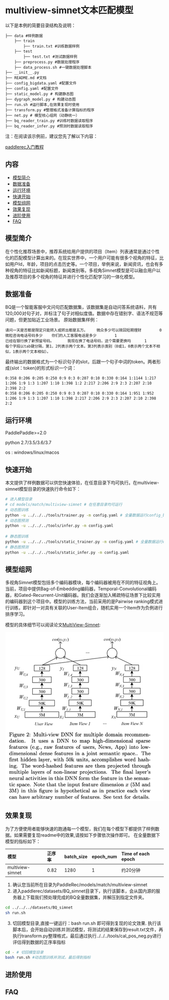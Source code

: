 # multiview-simnet文本匹配模型

以下是本例的简要目录结构及说明： 

```
├── data #样例数据
    ├── train
        ├── train.txt #训练数据样例
    ├── test
        ├── test.txt #测试数据样例
    ├── preprocess.py #数据处理程序
    ├── data_process.sh #一键数据处理脚本
├── __init__.py
├── README.md #文档
├── config_bigdata.yaml #配置文件
├── config.yaml #配置文件
├── static_model.py # 构建静态图
├── dygraph_model.py # 构建动态图
├── run.sh #运行脚本,在效果复现时使用
├── transform.py #整理格式准备计算指标的程序
├── net.py # 模型核心组网（动静统一）
├── bq_reader_train.py #训练时数据读取程序
├── bq_reader_infer.py #预测时数据读取程序
```
注：在阅读该示例前，建议您先了解以下内容：

[paddlerec入门教程](https://github.com/PaddlePaddle/PaddleRec/blob/master/README.md)

## 内容

- [模型简介](#模型简介)
- [数据准备](#数据准备)
- [运行环境](#运行环境)
- [快速开始](#快速开始)
- [模型组网](#模型组网)
- [效果复现](#效果复现)
- [进阶使用](#进阶使用)
- [FAQ](#FAQ)



## 模型简介
在个性化推荐场景中，推荐系统给用户提供的项目（Item）列表通常是通过个性化的匹配模型计算出来的。在现实世界中，一个用户可能有很多个视角的特征，比如用户Id，年龄，项目的点击历史等。一个项目，举例来说，新闻资讯，也会有多种视角的特征比如新闻标题，新闻类别等。多视角Simnet模型是可以融合用户以及推荐项目的多个视角的特征并进行个性化匹配学习的一体化模型。 

## 数据准备
BQ是一个智能客服中文问句匹配数据集，该数据集是自动问答系统语料，共有120,000对句子对，并标注了句子对相似度值。数据中存在错别字、语法不规范等问题，但更加贴近工业场景。
原始数据集样例：
```
请问一天是否都是限定只能转入或转出都是五万。    微众多少可以赎回短期理财        0
微粒咨询电话号码多少    你们的人工客服电话是多少        1
已经在银行换了新预留号码。      我现在换了电话号码，这个需要更换吗      1
每个字段以tab键分隔，第1，2列表示两个文本。第3列表示类别（0或1，0表示两个文本不相似，1表示两个文本相似）。
```
最终输出的数据格式为一个标识句子的slot，后跟一个句子中词的token。两者形成{slot：token}的形式标识一个词：  
```
0:358 0:206 0:205 0:250 0:9 0:3 0:207 0:10 0:330 0:164 1:1144 1:217 1:206 1:9 1:3 1:207 1:10 1:398 1:2 2:217 2:206 2:9 2:3 2:207 2:10 2:398 2:2
0:358 0:206 0:205 0:250 0:9 0:3 0:207 0:10 0:330 0:164 1:951 1:952 1:206 1:9 1:3 1:207 1:10 1:398 2:217 2:206 2:9 2:3 2:207 2:10 2:398 2:2
```


## 运行环境
PaddlePaddle>=2.0

python 2.7/3.5/3.6/3.7

os : windows/linux/macos 

## 快速开始
本文提供了样例数据可以供您快速体验，在任意目录下均可执行。在multiview-simnet模型目录的快速执行命令如下： 
```bash
# 进入模型目录
# cd models/match/multiview-simnet # 在任意目录均可运行
# 动态图训练
python -u ../../../tools/trainer.py -m config.yaml # 全量数据运行config_bigdata.yaml 
# 动态图预测
python -u ../../../tools/infer.py -m config.yaml 

# 静态图训练
python -u ../../../tools/static_trainer.py -m config.yaml # 全量数据运行config_bigdata.yaml 
# 静态图预测
python -u ../../../tools/static_infer.py -m config.yaml 
``` 

## 模型组网
多视角Simnet模型包括多个编码器模块，每个编码器被用在不同的特征视角上。当前，项目中提供Bag-of-Embedding编码器，Temporal-Convolutional编码器，和Gated-Recurrent-Unit编码器。我们会逐渐加入稀疏特征场景下比较实用的编码器到这个项目中。模型的训练方法，当前采用的是Pairwise ranking模式进行训练，即针对一对具有关联的User-Item组合，随机实用一个Item作为负例进行排序学习。 

模型的具体细节可以阅读论文[MultiView-Simnet](https://www.microsoft.com/en-us/research/wp-content/uploads/2016/02/frp1159-songA.pdf):
<p align="center">
<img align="center" src="../../../doc/imgs/multiview-simnet.png">
<p>

## 效果复现
为了方便使用者能够快速的跑通每一个模型，我们在每个模型下都提供了样例数据。如果需要复现readme中的效果,请按如下步骤依次操作即可。
在全量数据下模型的指标如下：  

| 模型 | 正序率 | batch_size | epoch_num| Time of each epoch |
| :------| :------ | :------ | :------| :------ | 
| multiview-simnet | 0.82 | 1280 | 1 | 约20分钟 |  

1. 确认您当前所在目录为PaddleRec/models/match/multiview-simnet  
2. 进入paddlerec/datasets/BQ_simnet目录下，执行该脚本，会从国内源的服务器上下载我们预处理完成的BQ全量数据集，并解压到指定文件夹。  
``` bash
cd ../../../datasets/BQ_simnet
sh run.sh
```
3. 切回模型目录,直接一键运行：bash run.sh 即可得到复现的论文效果.
执行该脚本后，会开始自动训练并测试模型，将测试的结果保存到result.txt文件，再执行transform.py整理格式，最后通过执行../../../tools/cal_pos_neg.py进行评估得到数据的正序率指标   
```bash
cd - # 切回模型目录
bash run.sh #动态图训练并测试，最后得到指标
```

## 进阶使用
  
## FAQ
